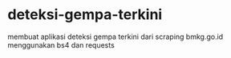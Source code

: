 # deteksi-gempa-terkini
membuat aplikasi deteksi gempa terkini dari scraping bmkg.go.id menggunakan bs4 dan requests
